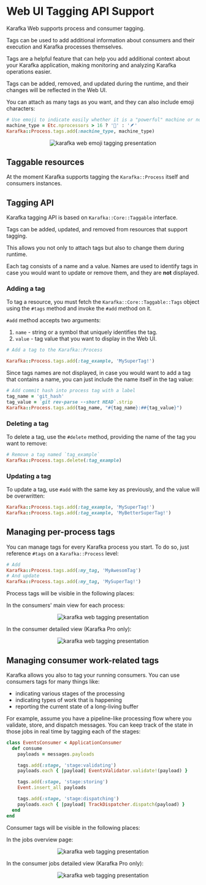 # Web UI Tagging API Support

Karafka Web supports process and consumer tagging.

Tags can be used to add additional information about consumers and their execution and Karafka processes themselves.

Tags are a helpful feature that can help you add additional context about your Karafka application, making monitoring and analyzing Karafka operations easier.

Tags can be added, removed, and updated during the runtime, and their changes will be reflected in the Web UI.

You can attach as many tags as you want, and they can also include emoji characters:

```ruby
# Use emoji to indicate easily whether it is a "powerful" machine or not
machine_type = Etc.nprocessors > 16 ? '💪' : '🪶'
Karafka::Process.tags.add(:machine_type, machine_type)
```

<p align="center">
  <img src="https://cdn.karafka.io/assets/misc/printscreens/web-ui/tags-emoji.png" alt="karafka web emoji tagging presentation" />
</p>

## Taggable resources

At the moment Karafka supports tagging the `Karafka::Process` itself and consumers instances.

## Tagging API

Karafka tagging API is based on `Karafka::Core::Taggable` interface.

Tags can be added, updated, and removed from resources that support tagging.

This allows you not only to attach tags but also to change them during runtime.

Each tag consists of a name and a value. Names are used to identify tags in case you would want to update or remove them, and they are **not** displayed.

### Adding a tag

To tag a resource, you must fetch the `Karafka::Core::Taggable::Tags` object using the `#tags` method and invoke the `#add` method on it.

`#add` method accepts two arguments:

1. `name` - string or a symbol that uniquely identifies the tag.
2. `value` - tag value that you want to display in the Web UI.

```ruby
# Add a tag to the Karafka::Process

Karafka::Process.tags.add(:tag_example, 'MySuperTag!')
```

Since tags names are not displayed, in case you would want to add a tag that contains a name, you can just include the name itself in the tag value:

```ruby
# Add commit hash into process tag with a label
tag_name = 'git_hash'
tag_value = `git rev-parse --short HEAD`.strip
Karafka::Process.tags.add(tag_name, "#{tag_name}:##{tag_value}")
```

### Deleting a tag

To delete a tag, use the `#delete` method, providing the name of the tag you want to remove:

```ruby
# Remove a tag named `tag_example`
Karafka::Process.tags.delete(:tag_example)
```

### Updating a tag

To update a tag, use `#add` with the same key as previously, and the value will be overwritten:

```ruby
Karafka::Process.tags.add(:tag_example, 'MySuperTag!')
Karafka::Process.tags.add(:tag_example, 'MyBetterSuperTag!')
```

## Managing per-process tags

You can manage tags for every Karafka process you start. To do so, just reference `#tags` on a `Karafka::Process` level:

```ruby
# Add
Karafka::Process.tags.add(:my_tag, 'MyAwesomTag')
# And update
Karafka::Process.tags.add(:my_tag, 'MySuperTag!')
```

Process tags will be visible in the following places:

In the consumers' main view for each process:

<p align="center">
  <img src="https://cdn.karafka.io/assets/misc/printscreens/web-ui/tags-process1.png" alt="karafka web tagging presentation" />
</p>

In the consumer detailed view (Karafka Pro only):

<p align="center">
  <img src="https://cdn.karafka.io/assets/misc/printscreens/web-ui/tags-process2.png" alt="karafka web tagging presentation" />
</p>

## Managing consumer work-related tags

Karafka allows you also to tag your running consumers. You can use consumers tags for many things like:

- indicating various stages of the processing
- indicating types of work that is happening
- reporting the current state of a long-living buffer

For example, assume you have a pipeline-like processing flow where you validate, store, and dispatch messages. You can keep track of the state in those jobs in real time by tagging each of the stages:

```ruby
class EventsConsumer < ApplicationConsumer
  def consume
    payloads = messages.payloads

    tags.add(:stage, 'stage:validating')
    payloads.each { |payload| EventsValidator.validate!(payload) }

    tags.add(:stage, 'stage:storing')
    Event.insert_all payloads

    tags.add(:stage, 'stage:dispatching')
    payloads.each { |payload| TrackDispatcher.dispatch(payload) }
  end
end
```

Consumer tags will be visible in the following places:

In the jobs overview page:

<p align="center">
  <img src="https://cdn.karafka.io/assets/misc/printscreens/web-ui/tags-job1.png" alt="karafka web tagging presentation" />
</p>

In the consumer jobs detailed view (Karafka Pro only):

<p align="center">
  <img src="https://cdn.karafka.io/assets/misc/printscreens/web-ui/tags-job2.png" alt="karafka web tagging presentation" />
</p>
